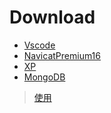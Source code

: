 # Download
-   [Vscode](https://code.visualstudio.com/)
-   [NavicatPremium16](https://www.cnblogs.com/kkdaj/p/16260681.html)
-   [XP](https://www.xp.cn/download.html)
-   [MongoDB](https://www.mongodb.com/try/download/community)
>   [使用](https://www.runoob.com/mongodb/mongodb-window-install.html)